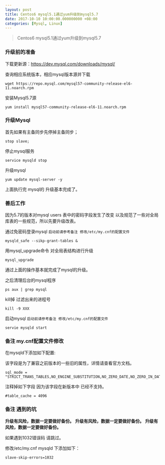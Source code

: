 ```yaml
---
layout: post
title: Centos6 mysql5.1通过yum升级到mysql5.7
date: 2017-10-10 10:00:00.000000000 +08:00
categories: [Mysql, Linux]
---
```


> Centos6 mysql5.1通过yum升级到mysql5.7

### 升级前的准备

下载更新源：https://dev.mysql.com/downloads/mysql/

查询相应系统版本，相应mysql版本源并下载  

```
wget https://repo.mysql.com/mysql57-community-release-el6-11.noarch.rpm
```

安装Mysql5.7源

```
yum install mysql57-community-release-el6-11.noarch.rpm
```

### 升级Mysql

首先如果有主备同步先停掉主备同步；

```
stop slave;
```

停止mysql服务

```
service mysqld stop
```

升级mysql

```
yum update mysql-server -y
```

上面执行完 mysql的 升级基本完成了。

### 善后工作

因为5.7的版本对mysql users 表中的密码字段发生了改变 以及规范了一些对全局库表的一些规范，所以先要升级改表。 

通过免密码登录mysql  `启动前请参考备注 修改/etc/my.cnf的配置文件`

```
mysqld_safe --sikp-grant-tables &
```

用mysql_upgrade命令 对全局表结构进行升级

```
mysql_upgrade
```

通过上面的操作基本就完成了mysql的升级。

之后清理后台的mysql程序

```
ps aux | grep mysql
```

kill掉 过滤出来的进程号

```
kill -9 XXX
```

启动mysql  `启动前请参考备注 修改/etc/my.cnf的配置文件`

```
servie mysqld start
```


### 备注 my.cnf配置文件修改

在mysqld下添加如下配置:

该字段是为了兼容之前版本的一些旧的属性，详情请查看官方文档。

```
sql_mode = "STRICT_TRANS_TABLES,NO_ENGINE_SUBSTITUTION,NO_ZERO_DATE,NO_ZERO_IN_DATE,ERROR_FOR_DIVISION_BY_ZERO,NO_AUTO_CREATE_USER"
```

注释掉如下字段 因为该字段在新版本中 已经不支持。

```
#table_cache = 4096
```

### 备注 遇到的坑

**升级有风险，数据一定要做好备份。**
**升级有风险，数据一定要做好备份。**
**升级有风险，数据一定要做好备份。**

如果遇到1032错误码 请跳过。

修改/etc/my.cnf mysqld 下添加如下：

```
slave-skip-errors=1032
```


